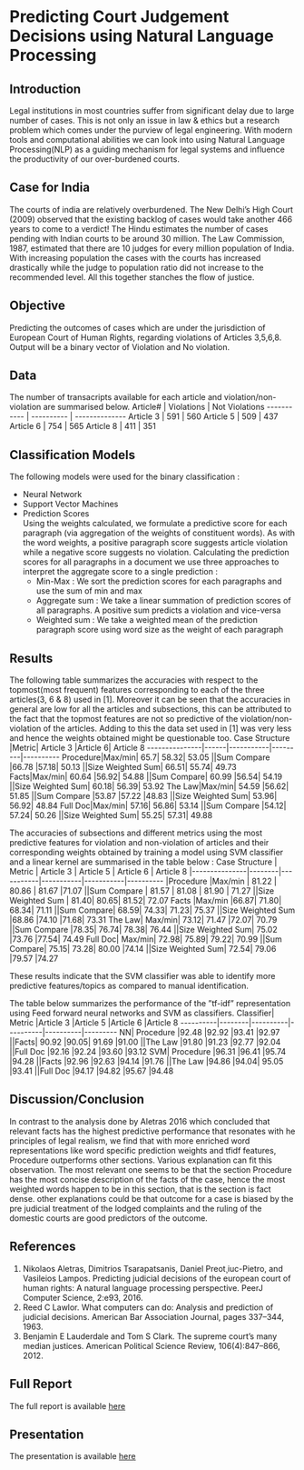 # Predicting Court Judgement Decisions using Natural Language Processing

## Introduction
Legal institutions in most countries suffer from significant delay due to large
number of cases. This is not only an issue in law & ethics but a research problem which comes under the purview of legal engineering. With modern tools
and computational abilities we can look into using Natural Language Processing(NLP) as a guiding mechanism for legal systems and influence the productivity of our over-burdened courts.

## Case for India
The courts of india are relatively overburdened. The New Delhi’s High Court
(2009) observed that the existing backlog of cases would take another 466 years
to come to a verdict! The Hindu estimates the number of cases pending with
Indian courts to be around 30 million. The Law Commission, 1987, estimated
that there are 10 judges for every million population of India. With increasing
population the cases with the courts has increased drastically while the judge to
population ratio did not increase to the recommended level. All this together
stanches the flow of justice.


## Objective
Predicting the outcomes of cases which are under the jurisdiction of European
Court of Human Rights, regarding violations of Articles 3,5,6,8. Output will
be a binary vector of Violation and No violation.

## Data
The number of transacripts available for each article and violation/non-violation are summarised below.
  Article#  | Violations | Not Violations
----------- | ---------- | --------------
Article 3   | 591        | 560
Article 5   | 509        | 437
Article 6   | 754        | 565
Article 8   | 411        | 351

## Classification Models
The following models were used for the binary classification :
* Neural Network
* Support Vector Machines
* Prediction Scores\
Using the weights calculated, we formulate a predictive score for each paragraph
(via aggregation of the weights of constituent words). As with the word weights,
a positive paragraph score suggests article violation while a negative score suggests no violation.
Calculating the prediction scores for all paragraphs in a document we use three
approaches to interpret the aggregate score to a single prediction :
  * Min-Max : We sort the prediction scores for each paragraphs and use the sum of min and max
  * Aggregate sum : We take a linear summation of prediction scores of all paragraphs. A positive sum predicts a violation and vice-versa
  * Weighted sum : We take a weighted mean of the prediction paragraph score using word size as the weight of each paragraph

## Results
The following table summarizes the accuracies with respect to the topmost(most frequent) features corresponding to each of the three articles(3, 6 & 8) used in [1]. 
Moreover it can be seen that the accuracies in general are low for all the articles
and subsections, this can be attributed to the fact that the topmost features are
not so predictive of the violation/non-violation of the articles. Adding to this
the data set used in [1] was very less and hence the weights obtained might be
questionable too.
Case Structure |Metric| Article 3 |Article 6| Article 8
---------------|------|-----------|---------|----------
Procedure|Max/min| 65.7| 58.32| 53.05
||Sum Compare |66.78 |57.18| 50.13
||Size Weighted Sum| 66.51| 55.74| 49.73
Facts|Max/min| 60.64 |56.92| 54.88
||Sum Compare| 60.99 |56.54| 54.19
||Size Weighted Sum| 60.18| 56.39| 53.92
The Law|Max/min| 54.59 |56.62| 51.85
||Sum Compare |53.87 |57.22 |48.83
||Size Weighted Sum| 53.96| 56.92| 48.84
Full Doc|Max/min| 57.16| 56.86| 53.14
||Sum Compare |54.12| 57.24| 50.26
||Size Weighted Sum| 55.25| 57.31| 49.88

The accuracies of subsections and different metrics using the most predictive features for violation and non-violation of articles and their
corresponding weights obtained by training a model using SVM classifier and
a linear kernel are summarised in the table below :
Case Structure | Metric | Article 3 | Article 5 | Article 6 | Article 8
|---------------|--------|-----------|-----------|-----------|----------
|Procedure |Max/min | 81.22 | 80.86 | 81.67 |71.07
||Sum Compare | 81.57 | 81.08 | 81.90 | 71.27
||Size Weighted Sum | 81.40| 80.65| 81.52| 72.07
Facts |Max/min |66.87| 71.80| 68.34| 71.11
||Sum Compare| 68.59| 74.33| 71.23| 75.37
||Size Weighted Sum |68.86 |74.10 |71.68| 73.31
The Law| Max/min| 73.12| 71.47 |72.07| 70.79
||Sum Compare |78.35| 76.74| 78.38| 76.44
||Size Weighted Sum| 75.02 |73.76 |77.54| 74.49
Full Doc| Max/min| 72.98| 75.89| 79.22| 70.99
||Sum Compare| 75.15| 73.28| 80.00 |74.14
||Size Weighted Sum| 72.54| 79.06 |79.57 |74.27

These results indicate that the SVM classifier was able to identify more predictive features/topics as compared to manual identification.


The table below summarizes the performance of the ”tf-idf” representation using Feed forward neural networks and SVM as classifiers.
Classifier| Metric |Article 3 |Article 5 |Article 6 |Article 8
----------|--------|----------|----------|----------|---------
NN| Procedure |92.48 |92.92 |93.41 |92.97
||Facts| 90.92 |90.05| 91.69 |91.00
||The Law |91.80 |91.23 |92.77 |92.04
||Full Doc |92.16 |92.24 |93.60 |93.12
SVM| Procedure |96.31 |96.41 |95.74 |94.28
||Facts |92.96 |92.63 |94.14 |91.76
||The Law |94.86 |94.04| 95.05 |93.41
||Full Doc |94.17 |94.82 |95.67 |94.48

## Discussion/Conclusion
In contrast to the analysis done by Aletras 2016 which concluded that relevant
facts has the highest predictive performance that resonates with he principles
of legal realism, we find that with more enriched word representations like word
specific prediction weights and tfidf features, Procedure outperforms other
sections. Various explanation can fit this observation. The most relevant one
seems to be that the section Procedure has the most concise description of the facts of the case, hence the most weighted words happen to be in this section,
that is the section is fact dense. other explanations could be that outcome for
a case is biased by the pre judicial treatment of the lodged complaints and the
ruling of the domestic courts are good predictors of the outcome.

## References
1. Nikolaos Aletras, Dimitrios Tsarapatsanis, Daniel Preot¸iuc-Pietro, and
Vasileios Lampos. Predicting judicial decisions of the european court of
human rights: A natural language processing perspective. PeerJ Computer
Science, 2:e93, 2016.
2. Reed C Lawlor. What computers can do: Analysis and prediction of judicial
decisions. American Bar Association Journal, pages 337–344, 1963.
3. Benjamin E Lauderdale and Tom S Clark. The supreme court’s many median
justices. American Political Science Review, 106(4):847–866, 2012.

## Full Report
The full report is available [here](https://github.com/agabhi017/Predicting-Court-Judgement-Decisions-using-NLP/blob/master/NLP_Report.pdf)

## Presentation
The presentation is available [here](https://agabhi017.github.io/Predicting-Court-Judgement-Decisions-using-Natural-Language-Processing/)
